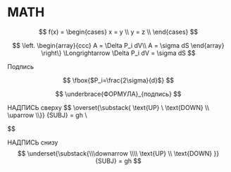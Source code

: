 # MATH

$$
f(x) = \begin{cases}
    x = y \\
    y = z \\
  \end{cases}
$$

$$
\left.
    \begin{array}{ccc}
        A = \Delta P_i dV\\
        A = \sigma dS
    \end{array}
\right\} \Longrightarrow \Delta P_i dV = \sigma dS
$$

Подпись

$$
\fbox{$P_i=\frac{2\sigma}{d}$}
$$

$$
\underbrace{ФОРМУЛА}_{подпись}
$$

НАДПИСЬ сверху
$$
\overset{\substack{
    \text{UP} \\
    \text{DOWN} \\\\
\uparrow \\\\}}
{SUBJ} = gh \\

$$

НАДПИСЬ снизу
$$
\underset{\substack{\\\downarrow \\\\
    \text{UP} \\
    \text{DOWN}
}}
{SUBJ} = gh
$$